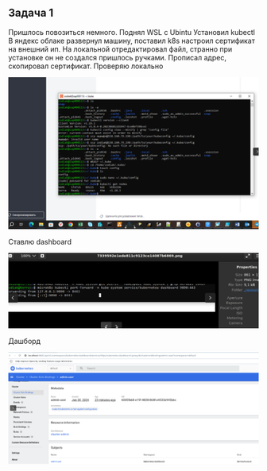 ## Задача 1
Пришлось повозиться немного. Поднял WSL c Ubintu 
Установил kubectl 
В яндекс облаке развернул машину, поставил k8s настроил сертификат на внешний ип.
На локальной отредактировал файл, странно при установке он не создался пришлось ручками. Прописал адрес, скопировал сертификат.
Проверяю локально 

![a1aeb2a5970d7542eff6c9043745d440.png](../_resources/a1aeb2a5970d7542eff6c9043745d440-7.png)


Ставлю dashboard

![bdf24f1f0331afd3322c45f6d5ebdd10.png](../_resources/bdf24f1f0331afd3322c45f6d5ebdd10-7.png)

Дашборд

![ffc29c20a2c63f5499fd46dca4fcc20d.png](../_resources/ffc29c20a2c63f5499fd46dca4fcc20d-7.png)
